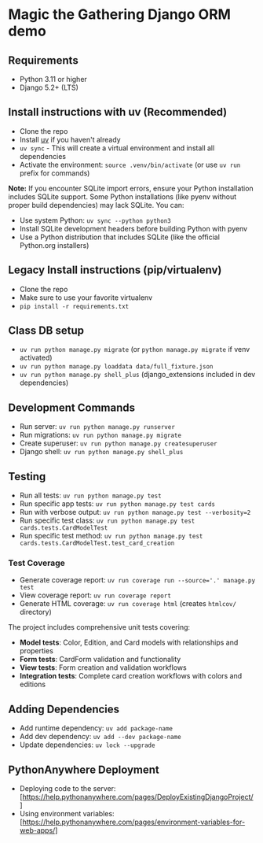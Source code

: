 # Magic the Gathering Django ORM demo

## Requirements
* Python 3.11 or higher
* Django 5.2+ (LTS)

## Install instructions with uv (Recommended)
* Clone the repo
* Install [uv](https://docs.astral.sh/uv/getting-started/installation/) if you haven't already
* `uv sync` - This will create a virtual environment and install all dependencies
* Activate the environment: `source .venv/bin/activate` (or use `uv run` prefix for commands)

**Note:** If you encounter SQLite import errors, ensure your Python installation includes SQLite support. Some Python installations (like pyenv without proper build dependencies) may lack SQLite. You can:
- Use system Python: `uv sync --python python3`
- Install SQLite development headers before building Python with pyenv
- Use a Python distribution that includes SQLite (like the official Python.org installers)

## Legacy Install instructions (pip/virtualenv)
* Clone the repo
* Make sure to use your favorite virtualenv 
* `pip install -r requirements.txt`

## Class DB setup
* `uv run python manage.py migrate` (or `python manage.py migrate` if venv activated)
* `uv run python manage.py loaddata data/full_fixture.json` 
* `uv run python manage.py shell_plus` (django_extensions included in dev dependencies)

## Development Commands
* Run server: `uv run python manage.py runserver`
* Run migrations: `uv run python manage.py migrate`
* Create superuser: `uv run python manage.py createsuperuser`
* Django shell: `uv run python manage.py shell_plus`

## Testing
* Run all tests: `uv run python manage.py test`
* Run specific app tests: `uv run python manage.py test cards`
* Run with verbose output: `uv run python manage.py test --verbosity=2`
* Run specific test class: `uv run python manage.py test cards.tests.CardModelTest`
* Run specific test method: `uv run python manage.py test cards.tests.CardModelTest.test_card_creation`

### Test Coverage
* Generate coverage report: `uv run coverage run --source='.' manage.py test`
* View coverage report: `uv run coverage report`
* Generate HTML coverage: `uv run coverage html` (creates `htmlcov/` directory)

The project includes comprehensive unit tests covering:
- **Model tests**: Color, Edition, and Card models with relationships and properties
- **Form tests**: CardForm validation and functionality  
- **View tests**: Form creation and validation workflows
- **Integration tests**: Complete card creation workflows with colors and editions

## Adding Dependencies  
* Add runtime dependency: `uv add package-name`
* Add dev dependency: `uv add --dev package-name`
* Update dependencies: `uv lock --upgrade`

## PythonAnywhere Deployment
* Deploying code to the server: [https://help.pythonanywhere.com/pages/DeployExistingDjangoProject/]
* Using environment variables: [https://help.pythonanywhere.com/pages/environment-variables-for-web-apps/]
